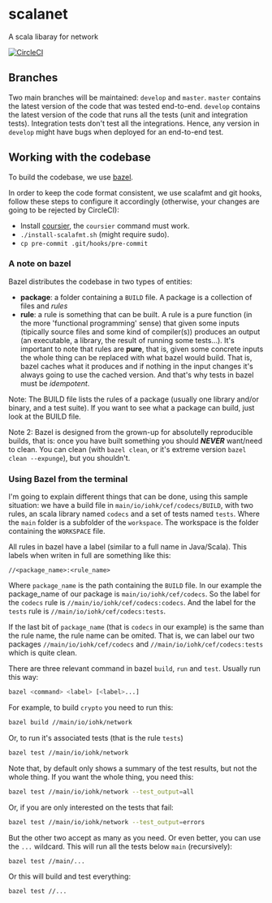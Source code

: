 # scalanet
A scala libaray for network

[![CircleCI](https://circleci.com/gh/input-output-hk/scalanet.svg?style=svg&circle-token=de4aa64767f761c1f85c706500a5aca50074a244)](https://circleci.com/gh/input-output-hk/scalanet)

## Branches

Two main branches will be maintained: `develop` and `master`. `master` contains the latest version of the code that was tested end-to-end. `develop` contains the latest version of the code that runs all the tests (unit and integration tests). Integration tests don't test all the integrations. Hence, any version in `develop` might have bugs when deployed for an end-to-end test.


## Working with the codebase

To build the codebase, we use [bazel](https://bazel.build/).

In order to keep the code format consistent, we use scalafmt and git hooks, follow these steps to configure it accordingly (otherwise, your changes are going to be rejected by CircleCI):
- Install [coursier](https://github.com/coursier/coursier#command-line), the `coursier` command must work.
- `./install-scalafmt.sh` (might require sudo).
- `cp pre-commit .git/hooks/pre-commit`

### A note on bazel

Bazel distributes the codebase in two types of entities:
 - **package**: a folder containing a `BUILD` file. A package is a collection of files and *rules*
 - **rule**: a rule is something that can be built. A rule is a pure function (in the more 'functional programming' sense) that given some inputs (tipically source files and some kind of compiler(s)) produces an output (an executable, a library, the result of running some tests...). It's important to note that rules are **pure**, that is, given some concrete inputs the whole thing can be replaced with what bazel would build. That is, bazel caches what it produces and if nothing in the input changes it's always going to use the cached version. And that's why tests in bazel must be _idempotent_.

Note: The BUILD file lists the rules of a package (usually one library and/or binary, and a test suite). If you want to see what a package can build, just look at the BUILD file.

Note 2: Bazel is designed from the grown-up for absolutelly reproducible builds, that is: once you have built something you should **_NEVER_** want/need to clean. You can clean (with `bazel clean`, or it's extreme version `bazel clean --expunge`), but you shouldn't.

### Using Bazel from the terminal

I'm going to explain different things that can be done, using this sample situation: we have a build file in `main/io/iohk/cef/codecs/BUILD`, with two rules, an scala library named `codecs` and a set of tests named `tests`. Where the `main` folder is a subfolder of the `workspace`. The workspace is the folder containing the `WORKSPACE` file.

All rules in bazel have a label (similar to a full name in Java/Scala). This labels when writen in full are something like this:

```
//<package_name>:<rule_name>
```

Where `package_name` is the path containing the `BUILD` file. In our example the package_name of our package is `main/io/iohk/cef/codecs`. So the label for the `codecs` rule is `//main/io/iohk/cef/codecs:codecs`. And the label for the `tests` rule is `//main/io/iohk/cef/codecs:tests`.

If the last bit of `package_name` (that is `codecs` in our example) is the same than the rule name, the rule name can be omited. That is, we can label our two packages `//main/io/iohk/cef/codecs` and `//main/io/iohk/cef/codecs:tests` which is quite clean.

There are three relevant command in bazel `build`, `run` and `test`. Usually run this way:

```bash
bazel <command> <label> [<label>...]
```

For example, to build `crypto` you need to run this:

```bash
bazel build //main/io/iohk/network
```

Or, to run it's associated tests (that is the rule `tests`)

```bash
bazel test //main/io/iohk/network
```

Note that, by default only shows a summary of the test results, but not the whole thing. If you want the whole thing, you need this:

```bash
bazel test //main/io/iohk/network --test_output=all
```

Or, if you are only interested on the tests that fail:

```bash
bazel test //main/io/iohk/network --test_output=errors
```

But the other two accept as many as you need. Or even better, you can use the `...` wildcard. This will run all the tests below `main` (recursively):

```bash
bazel test //main/...
```

Or this will build and test everything:

```bash
bazel test //...
```
